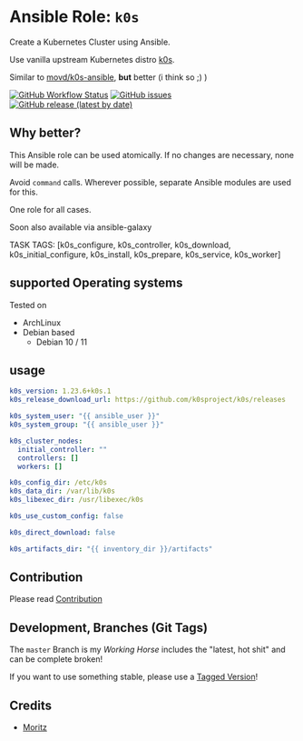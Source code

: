 
# Ansible Role:  `k0s`

Create a Kubernetes Cluster using Ansible.

Use vanilla upstream Kubernetes distro [k0s](https://github.com/k0sproject/k0s).

Similar to [movd/k0s-ansible](https://github.com/movd/k0s-ansible), **but** better (i think so ;) )


[![GitHub Workflow Status](https://img.shields.io/github/workflow/status/bodsch/ansible-k0s/CI)][ci]
[![GitHub issues](https://img.shields.io/github/issues/bodsch/ansible-k0s)][issues]
[![GitHub release (latest by date)](https://img.shields.io/github/v/release/bodsch/ansible-k0s)][releases]

[ci]: https://github.com/bodsch/ansible-k0s/actions
[issues]: https://github.com/bodsch/ansible-k0s/issues?q=is%3Aopen+is%3Aissue
[releases]: https://github.com/bodsch/ansible-k0s/releases


## Why better?

This Ansible role can be used atomically.
If no changes are necessary, none will be made.

Avoid `command` calls.
Wherever possible, separate Ansible modules are used for this.

One role for all cases.

Soon also available via ansible-galaxy


TASK TAGS: [k0s_configure, k0s_controller, k0s_download, k0s_initial_configure, k0s_install, k0s_prepare, k0s_service, k0s_worker]



## supported Operating systems

Tested on

* ArchLinux
* Debian based
    - Debian 10 / 11

## usage

```yaml
k0s_version: 1.23.6+k0s.1
k0s_release_download_url: https://github.com/k0sproject/k0s/releases

k0s_system_user: "{{ ansible_user }}"
k0s_system_group: "{{ ansible_user }}"

k0s_cluster_nodes:
  initial_controller: ""
  controllers: []
  workers: []

k0s_config_dir: /etc/k0s
k0s_data_dir: /var/lib/k0s
k0s_libexec_dir: /usr/libexec/k0s

k0s_use_custom_config: false

k0s_direct_download: false

k0s_artifacts_dir: "{{ inventory_dir }}/artifacts"
```


## Contribution

Please read [Contribution](CONTRIBUTING.md)


## Development,  Branches (Git Tags)

The `master` Branch is my *Working Horse* includes the "latest, hot shit" and can be complete broken!

If you want to use something stable, please use a [Tagged Version](https://gitlab.com/bodsch/ansible-k0s/-/tags)!

## Credits

- [Moritz](https://github.com/movd)



